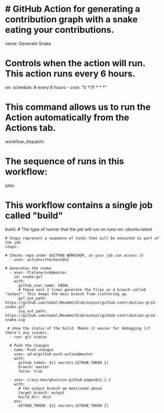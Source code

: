 # # GitHub Action for generating a contribution graph with a snake eating your contributions.

name: Generate Snake

# Controls when the action will run. This action runs every 6 hours.

on:
  schedule:
      # every 6 hours
    - cron: "0 */11 * * *"

# This command allows us to run the Action automatically from the Actions tab.
  workflow_dispatch:

# The sequence of runs in this workflow:
jobs:
  # This workflow contains a single job called "build"
  build:
    # The type of runner that the job will run on
    runs-on: ubuntu-latest

    # Steps represent a sequence of tasks that will be executed as part of the job
    steps:

    # Checks repo under $GITHUB_WORKSHOP, so your job can access it
      - uses: actions/checkout@v2

    # Generates the snake  
      - uses: Platane/snk@master
        id: snake-gif
        with:
          github_user_name: XADAL
          # these next 2 lines generate the files on a branch called "output". This keeps the main branch from cluttering up.
          gif_out_path: https://github.com/Xadal/Readme/blob/output/github-contribution-grid-snake.gif
          svg_out_path: https://github.com/Xadal/Readme/blob/output/github-contribution-grid-snake.svg

     # show the status of the build. Makes it easier for debugging (if there's any issues).
      - run: git status

      # Push the changes
      - name: Push changes
        uses: ad-m/github-push-action@master
        with:
          github_token: ${{ secrets.GITHUB_TOKEN }}
          branch: master
          force: true

      - uses: crazy-max/ghaction-github-pages@v2.1.3
        with:
          # the output branch we mentioned above
          target_branch: output
          build_dir: dist
        env:
          GITHUB_TOKEN: ${{ secrets.GITHUB_TOKEN }}

